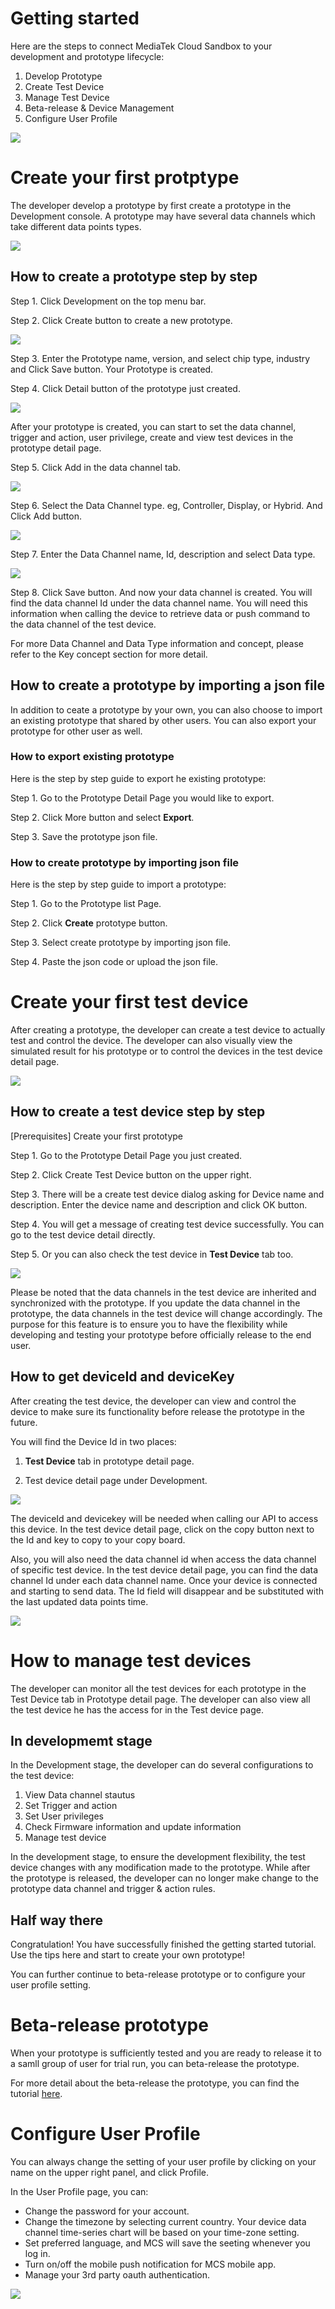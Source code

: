 # Getting started

Here are the steps to connect MediaTek Cloud Sandbox to your development and prototype lifecycle:

1. Develop Prototype
2. Create Test Device
3. Manage Test Device
4. Beta-release & Device Management
5. Configure User Profile

![](../images/Getting_started/img_gettingstarted_01.png)



# Create your first protptype

The developer develop a prototype by first create a prototype in the Development console. A prototype may have several data channels which take different data points types.

![](../images/Getting_started/img_gettingstarted_02.png)

## How to create a prototype step by step


Step 1. Click Development on the top menu bar.

Step 2. Click Create button to create a new prototype.


![](../images/Getting_started/img_gettingstarted_03.png)



Step 3. Enter the Prototype name, version, and select chip type, industry and Click Save button. Your Prototype is created.

Step 4. Click Detail button of the prototype just created.


![](../images/Getting_started/img_gettingstarted_04.png)


After your prototype is created, you can start to set the data channel, trigger and action, user privilege, create and view test devices in the prototype detail page.



Step 5. Click Add in the data channel tab.

![](../images/Getting_started/img_gettingstarted_05.png)



Step 6. Select the Data Channel type. eg, Controller, Display, or Hybrid. And Click Add button.

![](../images/Getting_started/img_gettingstarted_06.png)


Step 7. Enter the Data Channel name, Id, description and select Data type.


![](../images/Getting_started/img_gettingstarted_07.png)

Step 8. Click Save button. And now your data channel is created. You will find the data channel Id under the data channel name. You will need this information when calling the device to retrieve data or push command to the data channel of the test device.


For more Data Channel and Data Type information and concept, please refer to the Key concept section for more detail.

## How to create a prototype by importing a json file

In addition to ceate a prototype by your own, you can also choose to import an existing prototype that shared by other users. You can also export your prototype for other user as well.

### How to export existing prototype

Here is the step by step guide to export he existing prototype:

Step 1. Go to the Prototype Detail Page you would like to export.

Step 2. Click More button and select **Export**.

Step 3. Save the prototype json file.


### How to create prototype by importing json file

Here is the step by step guide to import a prototype:

Step 1. Go to the Prototype list Page.

Step 2. Click **Create** prototype button.

Step 3. Select create prototype by importing json file.

Step 4. Paste the json code or upload the json file.


# Create your first test device

After creating a prototype, the developer can create a test device to actually test and control the device. The developer can also visually view the simulated result for his prototype or to control the devices in the test device detail page.

![](../images/Getting_started/img_gettingstarted_08.png)

## How to create a test device step by step

[Prerequisites] Create your first prototype

Step 1. Go to the Prototype Detail Page you just created.

Step 2. Click Create Test Device button on the upper right.

Step 3. There will be a create test device dialog asking for Device name and description. Enter the device name and description and click OK button.

Step 4. You will get a message of creating test device successfully. You can go to the test device detail directly.

Step 5. Or you can also check the test device in **Test Device** tab too.

![](../images/Getting_started/img_gettingstarted_09.png)


Please be noted that the data channels in the test device are inherited and synchronized with the prototype. If you update the data channel in the prototype, the data channels in the test device will change accordingly. The purpose for this feature is to ensure you to have the flexibility while developing and testing your prototype before officially release to the end user.


## How to get deviceId and deviceKey


After creating the test device, the developer can view and control the device to make sure its functionality before release the prototype in the future.

You will find the Device Id in two places:

1. **Test Device** tab in prototype detail page.

2. Test device detail page under Development.


![](../images/Getting_started/img_gettingstarted_10.png)



The deviceId and devicekey will be needed when calling our API to access this device. In the test device detail page, click on the copy button next to the Id and key to copy to your copy board.

Also, you will also need the data channel id when access the data channel of specific test device. In the test device detail page, you can find the data channel Id under each data channel name. Once your device is connected and starting to send data. The Id field will disappear and be substituted with the last updated data points time.



![](../images/Getting_started/img_gettingstarted_11.png)

# How to manage test devices

The developer can monitor all the test devices for each prototype in the Test Device tab in Prototype detail page. The developer can also view all the test device he has the access for in the Test device page.

## In developmemt stage

In the Development stage, the developer can do several configurations to the test device:

1.  View Data channel stautus
2.  Set Trigger and action
3.  Set User privileges
4.  Check Firmware information and update information
5.  Manage test device

In the development stage, to ensure the development flexibility, the test device changes with any modification made to the prototype. While after the prototype is released, the developer can no longer make change to the prototype data channel and trigger & action rules.


## Half way there

Congratulation! You have successfully finished the getting started tutorial. Use the tips here and start to create your own prototype!


You can further continue to beta-release prototype or to configure your user profile setting.

# Beta-release prototype

When your prototype is sufficiently tested and you are ready to release it to a samll group of user for trial run, you can beta-release the prototype.

For more detail about the beta-release the prototype, you can find the tutorial [here](./beta-release).



# Configure User Profile

You can always change the setting of your user profile by clicking on your name on the upper right panel, and click Profile.

In the User Profile page, you can:

* Change the password for your account.
* Change the timezone by selecting current country. Your device data channel time-series chart will be based on your time-zone setting.
* Set preferred language, and MCS will save the seeting whenever you log in.
* Turn on/off the mobile push notification for MCS mobile app.
* Manage your 3rd party oauth authentication.


![](../images/Getting_started/img_gettingstarted_12.png)

